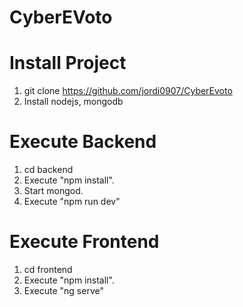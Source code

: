 # CyberEVoto 

# Install Project
1. git clone https://github.com/jordi0907/CyberEvoto
2. Install nodejs, mongodb 

# Execute Backend
1. cd backend
2. Execute "npm install". 
3. Start mongod.
4. Execute "npm run dev"

# Execute Frontend

1. cd frontend 
2. Execute "npm install". 
3. Execute "ng serve"
